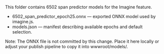 This folder contains 6502 span predictor models for the Imagine feature.

- 6502_span_predictor_epoch25.onnx — exported ONNX model used by imagine.js.
- models.json — manifest describing available epochs and default selection.

Note: The ONNX file is not committed by this change. Place it here locally or adjust your publish pipeline to copy it into wwwroot/models/.
